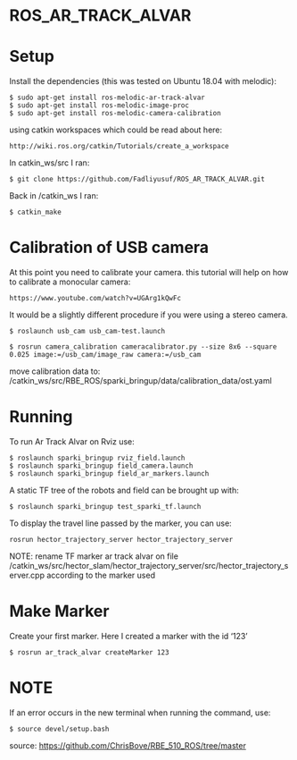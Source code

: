 # ROS_AR_TRACK_ALVAR

# Setup
Install the dependencies (this was tested on Ubuntu 18.04 with melodic):
```
$ sudo apt-get install ros-melodic-ar-track-alvar
$ sudo apt-get install ros-melodic-image-proc
$ sudo apt-get install ros-melodic-camera-calibration
```

using catkin workspaces which could be read about here:
```
http://wiki.ros.org/catkin/Tutorials/create_a_workspace
```
In catkin_ws/src I ran:
```
$ git clone https://github.com/Fadliyusuf/ROS_AR_TRACK_ALVAR.git
```
Back in /catkin_ws I ran:
```
$ catkin_make
```
# Calibration of USB camera
At this point you need to calibrate your camera. this tutorial will help on how to calibrate a monocular camera:
```
https://www.youtube.com/watch?v=UGArg1kQwFc
```
It would be a slightly different procedure if you were using a stereo camera.
```
$ roslaunch usb_cam usb_cam-test.launch
```
```
$ rosrun camera_calibration cameracalibrator.py --size 8x6 --square 0.025 image:=/usb_cam/image_raw camera:=/usb_cam
```
move calibration data to:
/catkin_ws/src/RBE_ROS/sparki_bringup/data/calibration_data/ost.yaml

# Running
To run Ar Track Alvar on Rviz use:
```
$ roslaunch sparki_bringup rviz_field.launch
$ roslaunch sparki_bringup field_camera.launch
$ roslaunch sparki_bringup field_ar_markers.launch
```
 A static TF tree of the robots and field can be brought up with:
```
$ roslaunch sparki_bringup test_sparki_tf.launch
```


To display the travel line passed by the marker, you can use:
```
rosrun hector_trajectory_server hector_trajectory_server
```
NOTE: rename TF marker ar track alvar on file /catkin_ws/src/hector_slam/hector_trajectory_server/src/hector_trajectory_server.cpp
according to the marker used

# Make Marker
Create your first marker. Here I created a marker with the id ‘123’
```
$ rosrun ar_track_alvar createMarker 123
```
# NOTE
If an error occurs in the new terminal when running the command, use:
```
$ source devel/setup.bash
```

source: https://github.com/ChrisBove/RBE_510_ROS/tree/master
